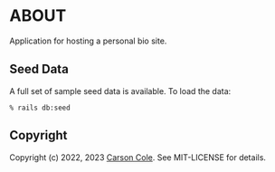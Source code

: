 # ABOUT

Application for hosting a personal bio site.


## Seed Data

A full set of sample seed data is available. To load the data:

    % rails db:seed

## Copyright

Copyright (c) 2022, 2023 [Carson Cole](https://carsonrcole.com). See MIT-LICENSE for details.
